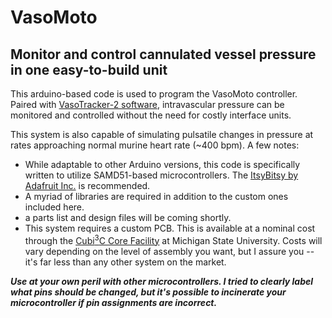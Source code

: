 # VasoMoto
## Monitor and control cannulated vessel pressure in one easy-to-build unit

This arduino-based code is used to program the VasoMoto controller.
Paired with [VasoTracker-2 software](https://github.com/VasoTracker/VasoTracker-2), intravascular pressure can be monitored and controlled without the need for costly interface units.

This system is also capable of simulating pulsatile changes in pressure at rates approaching normal murine heart rate (~400 bpm). A few notes:

* While adaptable to other Arduino versions, this code is specifically written to utilize SAMD51-based microcontrollers. The [ItsyBitsy by Adafruit Inc.](https://www.adafruit.com/product/3800) is recommended.
* A myriad of libraries are required in addition to the custom ones included here.
* a parts list and design files will be coming shortly.
* This system requires a custom PCB. This is available at a nominal cost through the [Cubi<sup>3</sup>C Core Facility](https://phmtox.msu.edu/facilities/cubi3c) at Michigan State University. Costs will vary depending on the level of assembly you want, but I assure you -- it's far less than any other system on the market.

***Use at your own peril with other microcontrollers. I tried to clearly label what pins should be changed, but it's possible to incinerate your microcontroller if pin assignments are incorrect.***
